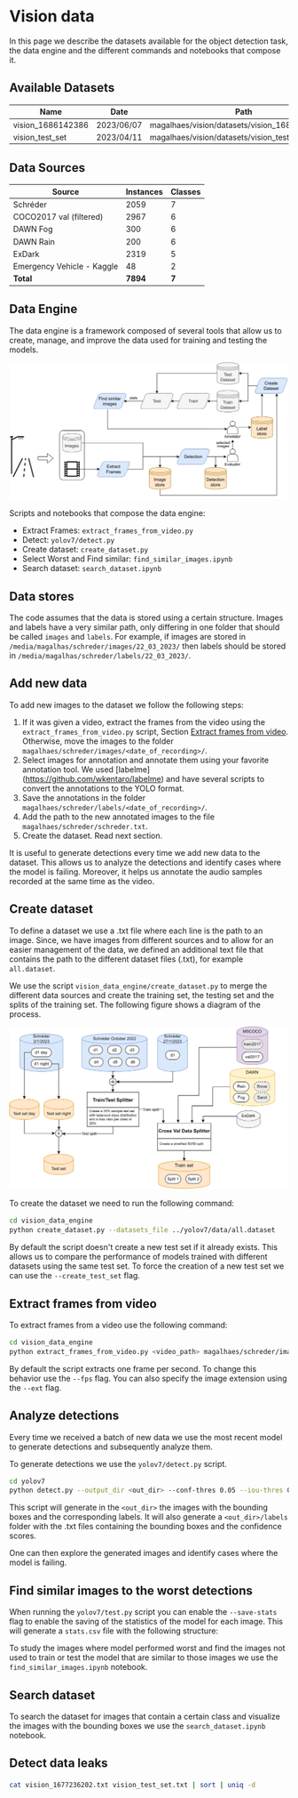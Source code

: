 # Vision data

In this page we describe the datasets available for the object detection task, the data engine and the different commands and notebooks that compose it.

## Available Datasets

| Name              | Date       | Path                                            |
| ----------------- | ---------- | ----------------------------------------------- |
| vision_1686142386 | 2023/06/07 | magalhaes/vision/datasets/vision_1686142386.txt |
| vision_test_set   | 2023/04/11 | magalhaes/vision/datasets/vision_test_set.txt   |

## Data Sources

| Source                     | Instances | Classes |
| -------------------------- | --------- | ------- |
| Schréder                   | 2059      | 7       |
| COCO2017 val (filtered)    | 2967      | 6       |
| DAWN Fog                   | 300       | 6       |
| DAWN Rain                  | 200       | 6       |
| ExDark                     | 2319      | 5       |
| Emergency Vehicle - Kaggle | 48        | 2       |
| **Total**                  | **7894**  | **7**   |

## Data Engine

The data engine is a framework composed of several tools that allow us to create, manage, and improve the data used for training and testing the models.

![Data Engine](./assets/vision_data_engine.svg)

Scripts and notebooks that compose the data engine:

- Extract Frames: `extract_frames_from_video.py`
- Detect: `yolov7/detect.py`
- Create dataset: `create_dataset.py`
- Select Worst and Find similar: `find_similar_images.ipynb`
- Search dataset: `search_dataset.ipynb`

## Data stores

The code assumes that the data is stored using a certain structure. Images and labels have a very similar path, only differing in one folder that should be called `images` and `labels`. For example, if images are stored in `/media/magalhas/schreder/images/22_03_2023/` then labels should be stored in `/media/magalhas/schreder/labels/22_03_2023/`.

## Add new data

To add new images to the dataset we follow the following steps:

1. If it was given a video, extract the frames from the video using the `extract_frames_from_video.py` script, Section [Extract frames from video](#extract-frames-from-video). Otherwise, move the images to the folder `magalhaes/schreder/images/<date_of_recording>/`.
2. Select images for annotation and annotate them using your favorite annotation tool. We used [labelme] (https://github.com/wkentaro/labelme) and have several scripts to convert the annotations to the YOLO format.
3. Save the annotations in the folder `magalhaes/schreder/labels/<date_of_recording>/`.
4. Add the path to the new annotated images to the file `magalhaes/schreder/schreder.txt`.
5. Create the dataset. Read next section.

It is useful to generate detections every time we add new data to the dataset. This allows us to analyze the detections and identify cases where the model is failing. Moreover, it helps us annotate the audio samples recorded at the same time as the video.

## Create dataset

To define a dataset we use a .txt file where each line is the path to an image. Since, we have images from different sources and to allow for an easier management of the data, we defined an additional text file that contains the path to the different dataset files (.txt), for example `all.dataset`.

We use the script `vision_data_engine/create_dataset.py` to merge the different data sources and create the training set, the testing set and the splits of the training set. The following figure shows a diagram of the process.

![Vision dataset](./assets/vision-dataset.png)

To create the dataset we need to run the following command:

```bash
cd vision_data_engine
python create_dataset.py --datasets_file ../yolov7/data/all.dataset
```

By default the script doesn't create a new test set if it already exists. This allows us to compare the performance of models trained with different datasets using the same test set. To force the creation of a new test set we can use the `--create_test_set` flag.

## Extract frames from video

To extract frames from a video use the following command:

```bash
cd vision_data_engine
python extract_frames_from_video.py <video_path> magalhaes/schreder/images/<date_of_recording>
```

By default the script extracts one frame per second. To change this behavior use the `--fps` flag. You can also specify the image extension using the `--ext` flag.

## Analyze detections

Every time we received a batch of new data we use the most recent model to generate detections and subsequently analyze them.

To generate detections we use the `yolov7/detect.py` script.

```bash
cd yolov7
python detect.py --output_dir <out_dir> --conf-thres 0.05 --iou-thres 0.55 --source <images_dir> --device 0 --weights <weights_path> --save-txt --save-conf
```

This script will generate in the `<out_dir>` the images with the bounding boxes and the corresponding labels. It will also generate a `<out_dir>/labels` folder with the .txt files containing the bounding boxes and the confidence scores.

One can then explore the generated images and identify cases where the model is failing.

## Find similar images to the worst detections

When running the `yolov7/test.py` script you can enable the `--save-stats` flag to enable the saving of the statistics of the model for each image. This will generate a `stats.csv` file with the following structure:

To study the images where model performed worst and find the images not used to train or test the model that are similar to those images we use the `find_similar_images.ipynb` notebook.

## Search dataset

To search the dataset for images that contain a certain class and visualize the images with the bounding boxes we use the `search_dataset.ipynb` notebook.

## Detect data leaks

```bash
cat vision_1677236202.txt vision_test_set.txt | sort | uniq -d
```
